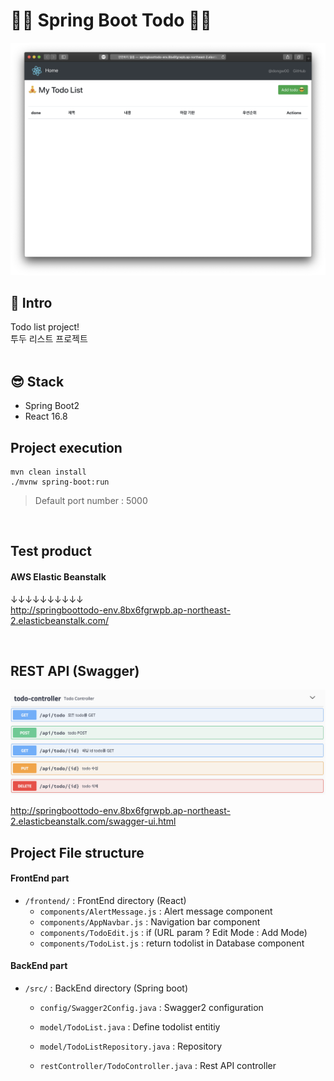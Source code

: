 # 🧘‍♀️ Spring Boot Todo 🧘‍♂️

![Preview Image](Preview.png)

## :mega: Intro

Todo list project! <br />
투두 리스트 프로젝트 <br />
<br />

## 😎 Stack

- Spring Boot2
- React 16.8
  <br />

## Project execution

```
mvn clean install
./mvnw spring-boot:run
```

> Default port number : 5000

<br />

## Test product

#### AWS Elastic Beanstalk

↓↓↓↓↓↓↓↓↓↓ <br>
<http://springboottodo-env.8bx6fgrwpb.ap-northeast-2.elasticbeanstalk.com/>

<br />

## REST API (Swagger)

![swagger Image](swagger.png)

<http://springboottodo-env.8bx6fgrwpb.ap-northeast-2.elasticbeanstalk.com/swagger-ui.html>

## Project File structure

#### FrontEnd part

- `/frontend/` : FrontEnd directory (React)
  - `components/AlertMessage.js` : Alert message component
  - `components/AppNavbar.js` : Navigation bar component
  - `components/TodoEdit.js` : if (URL param ? Edit Mode : Add Mode)
  - `components/TodoList.js` : return todolist in Database component

#### BackEnd part

- `/src/` : BackEnd directory (Spring boot)
  - `config/Swagger2Config.java` : Swagger2 configuration

  - `model/TodoList.java` : Define todolist entitiy
  - `model/TodoListRepository.java` : Repository

  - `restController/TodoController.java` : Rest API controller
